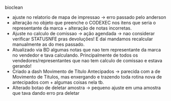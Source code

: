bioclean
- ajuste no relatorio de mapa de impressao → erro passado pelo anderson
- alteração no objeto que preenche o CODEXEC nos itens que seria o representante da marca + alteração de notas incorretas.
- Ajuste no calculo de comissao → ação agendada → nao considerar verificar STATUSNFE pras devoluções! E dai mandamos recalcular manualmente as do mes passado.
- Atualizado via BD algumas notas que nao tem representante da marca no vendedor e tava calculando. Principalmente de todos os vendedores/representantes que nao tem calculo de comissao e estava gerando!
- Criado a dash Movimento de Título Antecipados → parecida com a de Movimento de Titulos, mas enxergando e trazendo toda rotina nova de antecipados com + algumas coisas nela tb.
- Alterado botao de deletar amostra → pequeno ajuste em uma amostra que tava dando erro pra deletar